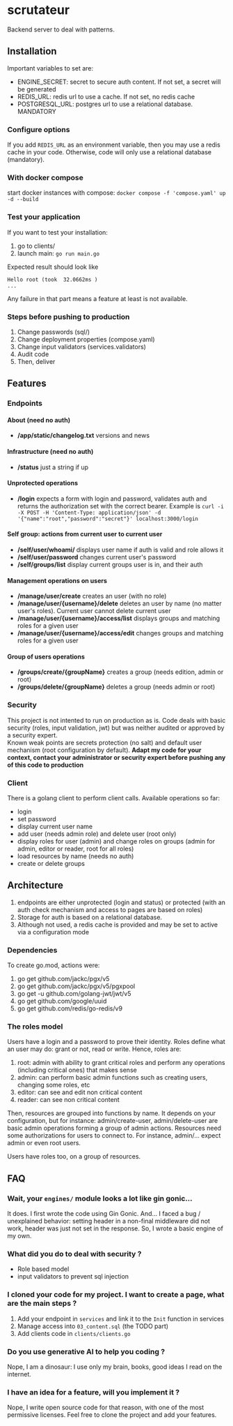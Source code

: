 # scrutateur
Backend server to deal with patterns. 

## Installation 

Important variables to set are:
* ENGINE_SECRET: secret to secure auth content. If not set, a secret will be generated 
* REDIS_URL: redis url to use a cache. If not set, no redis cache
* POSTGRESQL_URL: postgres url to use a relational database. MANDATORY

### Configure options

If you add `REDIS_URL` as an environment variable, then you may use a redis cache in your code. 
Otherwise, code will only use a relational database (mandatory). 

### With docker compose 
start docker instances with compose: `docker compose -f 'compose.yaml' up -d --build`

### Test your application

If you want to test your installation: 
1. go to clients/
2. launch main: `go run main.go`

Expected result should look like 

```
Hello root (took  32.0662ms )
...
```


Any failure in that part means a feature at least is not available.

### Steps before pushing to production 

1. Change passwords (sql/) 
2. Change deployment properties (compose.yaml)
3. Change input validators (services.validators)
4. Audit code
5. Then, deliver 

## Features

### Endpoints

#### About (need no auth)

* **/app/static/changelog.txt** versions and news

#### Infrastructure (need no auth) 
* **/status** just a string if up

#### Unprotected operations 
* **/login** expects a form with login and password, validates auth and returns the authorization set with the correct bearer. Example is `curl -i -X POST -H 'Content-Type: application/json' -d '{"name":"root","password":"secret"}' localhost:3000/login`

#### Self group: actions from current user to current user 
* **/self/user/whoami/** displays user name if auth is valid and role allows it
* **/self/user/password** changes current user's password
* **/self/groups/list** display current groups user is in, and their auth

#### Management operations on users

* **/manage/user/create** creates an user (with no role)
* **/manage/user/{username}/delete** deletes an user by name (no matter user's roles). Current user cannot delete current user
* **/manage/user/{username}/access/list** displays groups and matching roles for a given user
* **/manage/user/{username}/access/edit** changes groups and matching roles for a given user

#### Group of users operations

* **/groups/create/{groupName}** creates a group (needs edition, admin or root)
* **/groups/delete/{groupName}** deletes a group (needs admin or root)

### Security

This project is not intented to run on production as is. 
Code deals with basic security (roles, input validation, jwt) but was neither audited or approved by a security expert.  
Known weak points are secrets protection (no salt) and default user mechanism (root configuration by default). 
**Adapt my code for your context, contact your administrator or security expert before pushing any of this code to production**


### Client

There is a golang client to perform client calls. 
Available operations so far: 
* login 
* set password
* display current user name
* add user (needs admin role) and delete user (root only)
* display roles for user (admin) and change roles on groups (admin for admin, editor or reader, root for all roles)
* load resources by name (needs no auth)
* create or delete groups

## Architecture

1. endpoints are either unprotected (login and status) or protected (with an auth check mechanism and access to pages are based on roles)
2. Storage for auth is based on a relational database. 
3. Although not used, a redis cache is provided and may be set to active via a configuration mode

### Dependencies

To create go.mod, actions were: 
1. go get github.com/jackc/pgx/v5
2. go get github.com/jackc/pgx/v5/pgxpool
3. go get -u github.com/golang-jwt/jwt/v5
4. go get github.com/google/uuid
5. go get github.com/redis/go-redis/v9   

### The roles model 

Users have a login and a password to prove their identity. 
Roles define what an user may do: grant or not, read or write. 
Hence, roles are: 
1. root: admin with ability to grant critical roles and perform any operations (including critical ones) that makes sense
2. admin: can perform basic admin functions such as creating users, changing some roles, etc
3. editor: can see and edit non critical content 
4. reader: can see non critical content


Then, resources are grouped into functions by name. 
It depends on your configuration, but for instance: admin/create-user, admin/delete-user are basic admin operations forming a group of admin actions. 
Resources need some authorizations for users to connect to. 
For instance, admin/... expect admin or even root users. 


Users have roles too, on a group of resources. 


## FAQ 

### Wait, your `engines/` module looks a lot like gin gonic...

It does. 
I first wrote the code using Gin Gonic. 
And... 
I faced a bug / unexplained behavior: setting header in a non-final middleware did not work, header was just not set in the response.
So, I wrote a basic engine of my own. 

### What did you do to deal with security ? 

* Role based model
* input validators to prevent sql injection 

### I cloned your code for my project. I want to create a page, what are the main steps ?

1. Add your endpoint in `services` and link it to the `Init` function in services
2. Manage access into `03_content.sql` (the TODO part)
3. Add clients code in `clients/clients.go`

### Do you use generative AI to help you coding ? 

Nope, I am a dinosaur: I use only my brain, books, good ideas I read on the internet. 

### I have an idea for a feature, will you implement it ? 

Nope, I write open source code for that reason, with one of the most permissive licenses.
Feel free to clone the project and add your features. 